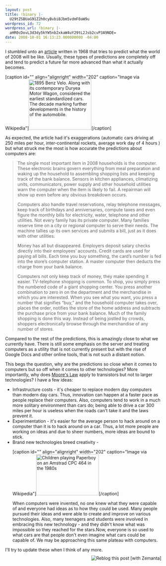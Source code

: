 ```yaml
---
layout: post
title: !binary |-
  U29tZSBUaG91Z2h0cyBvbiBJbm5vdmF0aW9u
wordpress_id: 72
wordpress_url: !binary |-
  aHR0cDovL3d3dy5kYW5nb2xkaW4uY29tL2Jsb2cvP3A9NDE=
date: 2008-10-01 16:13:23.000000000 -04:00
---
```

I stumbled unto an <a href="http://blog.modernmechanix.com/2008/03/24/what-will-life-be-like-in-the-year-2008/">article</a> written in 1968 that tries to predict what the world of 2008 will be like. Usually, these types of predictions are completely off and tend to predict a future far more advanced than what it actually becomes.
<div class="zemanta-img zemanta-action-dragged">

[caption id="" align="alignright" width="202" caption="Image via Wikipedia"]<a href="http://commons.wikipedia.org/wiki/Image:Benz-velo.jpg"><img title="1895 Benz Velo. Along with its contemporary Duryea Motor Wagon, considered the earliest standardized cars. The decade marking further developments in the history of the automobile." src="http://upload.wikimedia.org/wikipedia/commons/thumb/1/1e/Benz-velo.jpg/202px-Benz-velo.jpg" alt="1895 Benz Velo. Along with its contemporary Duryea Motor Wagon, considered the earliest standardized cars. The decade marking further developments in the history of the automobile." width="202" height="162" /></a>[/caption]

</div>
As expected, the article had it's exaggerations (automatic cars driving at 250 miles per hour, inter-continental rockets, average work day of 4 hours ) but what struck me the most is how accurate the predictions about computers are:
<blockquote>The single most important item in 2008 households is the computer. These electronic brains govern everything from meal preparation and waking up the household to assembling shopping lists and keeping track of the bank balance. Sensors in kitchen appliances, climatizing units, communicators, power supply and other household utilities warn the computer when the item is likely to fail. A repairman will show up even before any obvious breakdown occurs.

Computers also handle travel reservations, relay telephone messages, keep track of birthdays and anniversaries, compute taxes and even figure the monthly bills for electricity, water, telephone and other utilities. Not every family has its private computer. Many families reserve time on a city or regional computer to serve their needs. The machine tallies up its own services and submits a bill, just as it does with other utilities.

Money has all but disappeared. Employers deposit salary checks directly into their employees’ accounts. Credit cards are used for paying all bills. Each time you buy something, the card’s number is fed into the store’s computer station. A master computer then deducts the charge from your bank balance.

Computers not only keep track of money, they make spending it easier. TV-telephone shopping is common. To shop, you simply press the numbered code of a giant shopping center. You press another combination to zero in on the department and the merchandise in which you are interested. When you see what you want, you press a number that signifies “buy,” and the household computer takes over, places the order, notifies the store of the home address and subtracts the purchase price from your bank balance. Much of the family shopping is done this way. Instead of being jostled by crowds, shoppers electronically browse through the merchandise of any number of stores.</blockquote>
Compared to the rest of the predictions, this is amazingly close to what we currently have. There is still some emphasis on the server and treating computers as a utility that is not currently present but with the rise of Google Docs and other online tools, that is not such a distant notion.

This begs the question, why are the predictions so close when it comes to computers but so off when it comes to other technologies? More importantly, why does <a title="Moore's Law" href="http://en.wikipedia.org/wiki/Moore%27s_law.">Moore's Law</a> apply to transistors but not to larger technologies? I have a few ideas:
<ul>
	<li>Infrastructure costs - it's cheaper to replace modern day computers than modern day cars. Thus, innovation can happen at a faster pace as people replace their computers. Also, computers tend to work in a much more solitary environment than cars do; being able to drive a car 300 miles per hour is useless when the roads can't take it and the laws prevent it.</li>
	<li>Experimentation - it's easier for the average person to hack around on a computer than it is to hack around on a car. Thus, a lot more people are working on ideas and due to sheer numbers, more ideas are bound to stick.</li>
	<li>Brand new technologies breed creativity -
<div class="zemanta-img zemanta-action-dragged">

[caption id="" align="alignright" width="202" caption="Image via Wikipedia"]<a href="http://commons.wikipedia.org/wiki/Image:Cpc464.computer.750pix.jpg"><img title="Children playing Paperboy on an Amstrad CPC 464 in the 1980s" src="http://upload.wikimedia.org/wikipedia/commons/thumb/6/68/Cpc464.computer.750pix.jpg/202px-Cpc464.computer.750pix.jpg" alt="Children playing Paperboy on an Amstrad CPC 464 in the 1980s" width="202" height="132" /></a>[/caption]

</div>
When computers were invented, no one knew what they were capable of and everyone had ideas as to how they could be used. Many people pursued their ideas and were able to create and improve on various technologies. Also, many teenagers and students were involved in embracing this new technology - and they didn't know what was impossible so they reached for the stars.Now, everyone is so used to what cars are that people don't even imagine what cars could be capable of. We may be approaching this same plateau with computers.</li>
</ul>
I'll try to update these when I think of any more.
<div class="zemanta-pixie" style="margin-top: 10px; height: 15px;"><a class="zemanta-pixie-a" title="Zemified by Zemanta" href="http://reblog.zemanta.com/zemified/4ff31411-c887-4aa0-af9f-38ef3b745df1/"><img class="zemanta-pixie-img" style="border: medium none; float: right;" src="http://img.zemanta.com/reblog_e.png?x-id=4ff31411-c887-4aa0-af9f-38ef3b745df1" alt="Reblog this post [with Zemanta]" /></a></div>

